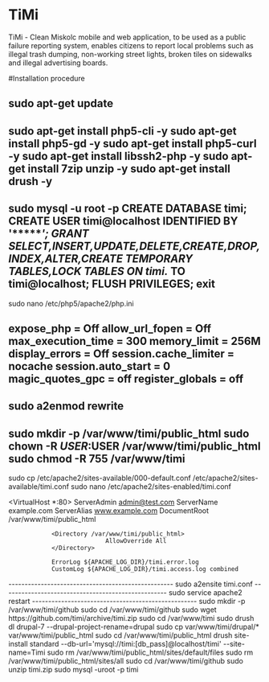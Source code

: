 # TiMi
TiMi - Clean Miskolc mobile and web application, to be used as a public failure reporting system, enables citizens to report local problems such as illegal trash dumping, non-working street lights, broken tiles on sidewalks and illegal advertising boards.

#Installation procedure

sudo apt-get update
---------------------------------------------------
sudo apt-get install php5-cli -y
sudo apt-get install php5-gd -y
sudo apt-get install php5-curl -y
sudo apt-get install libssh2-php -y
sudo apt-get install 7zip unzip -y
sudo apt-get install drush -y
----------------------------------------------------
sudo mysql -u root -p
CREATE DATABASE timi;
CREATE USER timi@localhost IDENTIFIED BY '******';
GRANT SELECT,INSERT,UPDATE,DELETE,CREATE,DROP,INDEX,ALTER,CREATE TEMPORARY TABLES,LOCK TABLES ON timi.* TO timi@localhost;
FLUSH PRIVILEGES;
exit
---------------------------------------------------
sudo nano /etc/php5/apache2/php.ini

expose_php = Off
allow_url_fopen = Off
max_execution_time = 300
memory_limit = 256M
display_errors = Off
session.cache_limiter = nocache
session.auto_start = 0
magic_quotes_gpc = off
register_globals = off
---------------------------------------------------
sudo a2enmod rewrite
---------------------------------------------------
sudo mkdir -p /var/www/timi/public_html
sudo chown -R $USER:$USER /var/www/timi/public_html
sudo chmod -R 755 /var/www/timi
---------------------------------------------------
sudo cp /etc/apache2/sites-available/000-default.conf /etc/apache2/sites-available/timi.conf
sudo nano /etc/apache2/sites-enabled/timi.conf

<VirtualHost *:80>
                ServerAdmin admin@test.com
                ServerName  example.com
                ServerAlias www.example.com
                DocumentRoot /var/www/timi/public_html

                <Directory /var/www/timi/public_html>
                               AllowOverride All
                </Directory>

                ErrorLog ${APACHE_LOG_DIR}/timi.error.log
                CustomLog ${APACHE_LOG_DIR}/timi.access.log combined
</VirtualHost>
---------------------------------------------------
sudo a2ensite timi.conf
---------------------------------------------------
sudo service apache2 restart
---------------------------------------------------
sudo mkdir -p /var/www/timi/github
sudo cd /var/www/timi/github
sudo wget https://github.com/timi/archive/timi.zip
sudo cd /var/www/timi
sudo drush dl drupal-7 --drupal-project-rename=drupal
sudo cp var/www/timi/drupal/* var/www/timi/public_html
sudo cd /var/www/timi/public_html drush site-install standard --db-url='mysql://timi:[db_pass]@localhost/timi' --site-name=Timi
sudo rm /var/www/timi/public_html/sites/default/files
sudo rm /var/www/timi/public_html/sites/all
sudo cd /var/www/timi/github
sudo unzip timi.zip
sudo mysql -uroot -p timi<timi.sql
sudo cp var/www/timi/github/all var/www/timi/public_html/sites
sudo cp var/www/timi/github/files var/www/timi/public_html/sites/default
sudo cp var/www/timi/github/mob var/www/timi/public_html
sudo rm /var/www/timi/github
sudo rm /var/www/timi/drupal
---------------------------------------------------
sudo chmod 644 /var/www/timi/public_html/sites/default/settings.php
sudo chown -R :www-data /var/www/timi/public_html/sites/default/files
sudo chmod -R 775 /var/www/timi/public_html/sites/default/files
---------------------------------------------------
sudo cd /var/www/timi/public_html
sudo drush updb -y
sudo drush cc all -y
